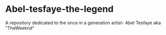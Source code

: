 # Abel-tesfaye-the-legend
 A repository dedicated to the once in a generation artist- Abel Tesfaye aka "TheWeeknd"
